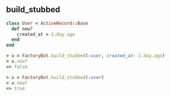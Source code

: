## build_stubbed

```rb
class User < ActiveRecord::Base
  def new?
    created_at > 1.day.ago
  end
end
```

```rb
> u = FactoryBot.build_stubbed(:user, created_at: 1.day.ago)
> u.new?
=> false

> u = FactoryBot.build_stubbed(:user)
> u.new?
=> true
```
